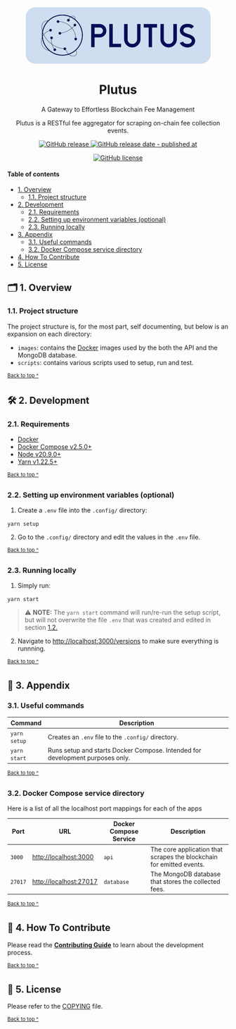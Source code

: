 <p align="center">
  <img alt="Plutus icon - rounded edges" src="assets/logo-rounded@421x128.png" style="padding-top: 15px" height="128" />
</p>

<h1 align="center">
   Plutus
</h1>

<p align="center">
  A Gateway to Effortless Blockchain Fee Management
</p>

<p align="center">
  Plutus is a RESTful fee aggregator for scraping on-chain fee collection events.
</p>

<p align="center">
  <a href="https://github.com/kieranroneill/plutus/releases/latest">
    <img alt="GitHub release" src="https://img.shields.io/github/v/release/kieranroneill/plutus?&logo=github">
  </a>
  <a href="https://github.com/kieranroneill/plutus/releases/latest">
    <img alt="GitHub release date - published at" src="https://img.shields.io/github/release-date/kieranroneill/plutus?logo=github">
  </a>
</p>

<p align="center">
  <a href="https://github.com/kieranroneill/plutus/blob/main/COPYING">
    <img alt="GitHub license" src="https://img.shields.io/github/license/kieranroneill/plutus">
  </a>
</p>

#### Table of contents

* [1. Overview](#-1-overview)
  - [1.1. Project structure](#11-project-structure)
* [2. Development](#-2-development)
  - [2.1. Requirements](#21-requirements)
  - [2.2. Setting up environment variables (optional)](#22-setting-up-environment-variables-optional)
  - [2.3. Running locally](#23-running-locally)
* [3. Appendix](#-3-appendix)
  - [3.1. Useful commands](#31-useful-commands)
  - [3.2. Docker Compose service directory](#32-docker-compose-service-directory)
* [4. How To Contribute](#-4-how-to-contribute)
* [5. License](#-5-license)

## 🗂️ 1. Overview

### 1.1. Project structure

The project structure is, for the most part, self documenting, but below is an expansion on each directory:

* `images`: contains the [Docker][docker] images used by the both the API and the MongoDB database.
* `scripts`: contains various scripts used to setup, run and test.

<sup>[Back to top ^][table-of-contents]</sup>

## 🛠️ 2. Development

### 2.1. Requirements

* [Docker][docker]
* [Docker Compose v2.5.0+][docker-compose]
* [Node v20.9.0+][node]
* [Yarn v1.22.5+][yarn]

<sup>[Back to top ^][table-of-contents]</sup>

### 2.2. Setting up environment variables (optional)

1. Create a `.env` file into the `.config/` directory:
```shell script
yarn setup
```

2. Go to the `.config/` directory and edit the values in the `.env` file.

<sup>[Back to top ^][table-of-contents]</sup>

### 2.3. Running locally

1. Simply run:
```shell script
yarn start
```

> ⚠️ **NOTE:** The `yarn start` command will run/re-run the setup script, but will not overwrite the file `.env` that was created and edited in section [1.2.](#22-setting-up-environment-variables-optional)

2. Navigate to [http://localhost:3000/versions](http://localhost:3000/versions) to make sure everything is runnning.

<sup>[Back to top ^][table-of-contents]</sup>

## 📑 3. Appendix

### 3.1. Useful commands

| Command           | Description                                                                                                                              |
|-------------------|------------------------------------------------------------------------------------------------------------------------------------------|
| `yarn setup`      | Creates an `.env` file to the `.config/` directory.                                                                                      |
| `yarn start`      | Runs setup and starts Docker Compose. Intended for development purposes only.                                                            |

<sup>[Back to top ^][table-of-contents]</sup>

### 3.2. Docker Compose service directory

Here is a list of all the localhost port mappings for each of the apps

| Port    | URL                                                | Docker Compose Service | Description                                                          |
|---------|----------------------------------------------------|------------------------|----------------------------------------------------------------------|
| `3000`  | [http://localhost:3000](http://localhost:3000)     | `api`                  | The core application that scrapes the blockchain for emitted events. |
| `27017` | [http://localhost:27017](http://localhost:27017)   | `database`             | The MongoDB database that stores the collected fees.                 |

<sup>[Back to top ^][table-of-contents]</sup>

## 👏 4. How To Contribute

Please read the [**Contributing Guide**][contribute] to learn about the development process.

<sup>[Back to top ^][table-of-contents]</sup>

## 📄 5. License

Please refer to the [COPYING][copying] file.

<sup>[Back to top ^][table-of-contents]</sup>

<!-- Links -->
[contribute]: ./CONTRIBUTING.md
[copying]: ./COPYING
[docker]: https://docs.docker.com/get-docker/
[docker-compose]: https://docs.docker.com/compose/install/
[make]: https://www.gnu.org/software/make/
[nextjs-project-structure]: https://nextjs.org/docs/getting-started/project-structure
[node]: https://nodejs.org/en/
[table-of-contents]: #table-of-contents
[yarn]: https://yarnpkg.com/
